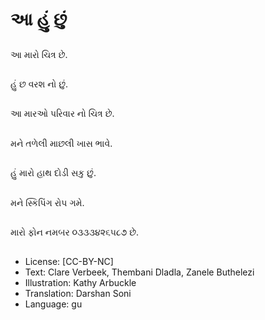 # આ હું છું

##
આ મારો ચિત્ર છે.

##
હું છ વરશ નો છું.

##
આ મારઓ પરિવાર નો ચિત્ર છે.

##
મને તળેલી માછલી ખાસ ભાવે.

##
હું મારો હાથ દોડી સકુ છું.

##
મને સ્કિપિંગ રોપ ગમે.

##
મારો ફોન નમબર ૦૩૩૩૪૨૬૫૮૭ છે.

##
* License: [CC-BY-NC]
* Text: Clare Verbeek, Thembani Dladla, Zanele Buthelezi
* Illustration: Kathy Arbuckle
* Translation: Darshan Soni
* Language: gu
